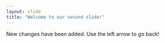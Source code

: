 ```yaml
---
layout: slide
title: "Welcome to our second slide!"
---
```

New changes have been added.
Use the left arrow to go back!
